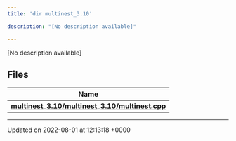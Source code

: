 ```yaml
---
title: 'dir multinest_3.10'

description: "[No description available]"

---
```







[No description available]

## Files

| Name           |
| -------------- |
| **[multinest_3.10/multinest_3.10/multinest.cpp](/documentation/code/files/multinest__3_810_2multinest_8cpp/#file-multinest-3.10/multinest.cpp)**  |






-------------------------------

Updated on 2022-08-01 at 12:13:18 +0000

